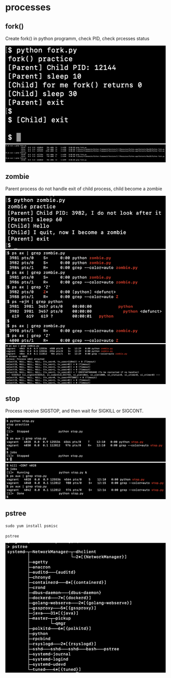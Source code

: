 # processes

## fork()

Create fork() in python programm, check PID, check prcesses status

![fork](screenshots/screenshot-fork.png)
![ps aux](screenshots/screenshot-psaux.png)

## zombie

Parent process do not handle exit of child process, child become a zombie

![zombie](screenshots/screenshot-zombie.png)
![zombie ps aux](screenshots/screenshot-zombie-psaux.png)
![zombie sigchld](screenshots/screenshot-zombie-sigchld.png)


## stop

Process receive SIGSTOP, and then wait for SIGKILL or SIGCONT.

![stop](screenshots/screenshot-stop.png)
![cont](screenshots/screenshot-stop-cont.png)


## pstree

```
sudo yum install psmisc

pstree
```
![pstree](screenshots/screenshot-pstree.png)